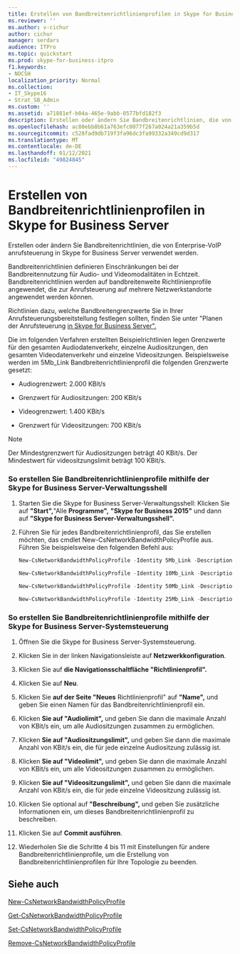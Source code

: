 ```yaml
---
title: Erstellen von Bandbreitenrichtlinienprofilen in Skype for Business Server
ms.reviewer: ''
ms.author: v-cichur
author: cichur
manager: serdars
audience: ITPro
ms.topic: quickstart
ms.prod: skype-for-business-itpro
f1.keywords:
- NOCSH
localization_priority: Normal
ms.collection:
- IT_Skype16
- Strat_SB_Admin
ms.custom: ''
ms.assetid: a71881ef-b04a-465e-9abb-0577bfd182f3
description: Erstellen oder ändern Sie Bandbreitenrichtlinien, die von Enterprise-VoIP anrufsteuerung in Skype for Business Server verwendet werden.
ms.openlocfilehash: ac80ebb8b61a763efc0077f267a024a21a359b5d
ms.sourcegitcommit: c528fad9db719f3fa96dc3fa99332a349cd9d317
ms.translationtype: MT
ms.contentlocale: de-DE
ms.lasthandoff: 01/12/2021
ms.locfileid: "49824845"
---
```

# <a name="create-bandwidth-policy-profiles-in-skype-for-business-server"></a>Erstellen von Bandbreitenrichtlinienprofilen in Skype for Business Server 
 
Erstellen oder ändern Sie Bandbreitenrichtlinien, die von Enterprise-VoIP anrufsteuerung in Skype for Business Server verwendet werden. 
  
Bandbreitenrichtlinien definieren Einschränkungen bei der Bandbreitennutzung für Audio- und Videomodalitäten in Echtzeit. Bandbreitenrichtlinien werden auf bandbreitenweite Richtlinienprofile angewendet, die zur Anrufsteuerung auf mehrere Netzwerkstandorte angewendet werden können.
  
Richtlinien dazu, welche Bandbreitengrenzwerte Sie in Ihrer Anrufsteuerungsbereitstellung festlegen sollten, finden Sie unter "Planen der Anrufsteuerung [in Skype for Business Server".](../../plan-your-deployment/enterprise-voice-solution/call-admission-control.md)
  
Die im folgenden Verfahren erstellten Beispielrichtlinien legen Grenzwerte für den gesamten Audiodatenverkehr, einzelne Audiositzungen, den gesamten Videodatenverkehr und einzelne Videositzungen. Beispielsweise werden im 5Mb_Link Bandbreitenrichtlinienprofil die folgenden Grenzwerte gesetzt: 
  
- Audiogrenzwert: 2.000 KBit/s
    
- Grenzwert für Audiositzungen: 200 KBit/s
    
- Videogrenzwert: 1.400 KBit/s
    
- Grenzwert für Videositzungen: 700 KBit/s
    
> [!NOTE]
> Der Mindestgrenzwert für Audiositzungen beträgt 40 KBit/s. Der Mindestwert für videositzungslimit beträgt 100 KBit/s. 
  
### <a name="to-create-bandwidth-policy-profiles-by-using-skype-for-business-server-management-shell"></a>So erstellen Sie Bandbreitenrichtlinienprofile mithilfe der Skype for Business Server-Verwaltungsshell

1. Starten Sie die Skype for Business Server-Verwaltungsshell: Klicken Sie auf **"Start",**"Alle **Programme",** **"Skype for Business 2015"** und dann auf **"Skype for Business Server-Verwaltungsshell".**
    
2. Führen Sie für jedes Bandbreitenrichtlinienprofil, das Sie erstellen möchten, das cmdlet New-CsNetworkBandwidthPolicyProfile aus. Führen Sie beispielsweise den folgenden Befehl aus:
    
   ```powershell
   New-CsNetworkBandwidthPolicyProfile -Identity 5Mb_Link -Description "BW profile for 5Mb links" -AudioBWLimit 2000 -AudioBWSessionLimit 200 -VideoBWLimit 1400   -VideoBWSessionLimit 700
   ```

   ```powershell
   New-CsNetworkBandwidthPolicyProfile -Identity 10Mb_Link -Description "BW profile for 10Mb links" -AudioBWLimit 4000 -AudioBWSessionLimit 200 -VideoBWLimit 2800 -VideoBWSessionLimit 700
   ```

   ```powershell
   New-CsNetworkBandwidthPolicyProfile -Identity 50Mb_Link -Description "BW profile for 50Mb links" -AudioBWLimit 20000 -AudioBWSessionLimit 200 -VideoBWLimit 14000 -VideoBWSessionLimit 700
   ```

   ```powershell
   New-CsNetworkBandwidthPolicyProfile -Identity 25Mb_Link -Description "BW profile for 25Mb links" -AudioBWLimit 10000 -AudioBWSessionLimit 200 -VideoBWLimit 7000 -VideoBWSessionLimit 700
   ```

### <a name="to-create-bandwidth-policy-profiles-by-using-skype-for-business-server-control-panel"></a>So erstellen Sie Bandbreitenrichtlinienprofile mithilfe der Skype for Business Server-Systemsteuerung

1. Öffnen Sie die Skype for Business Server-Systemsteuerung.
    
2. Klicken Sie in der linken Navigationsleiste auf **Netzwerkkonfiguration**.
    
3. Klicken Sie auf **die Navigationsschaltfläche "Richtlinienprofil".**
    
4. Klicken Sie auf **Neu**.
    
5. Klicken Sie **auf der Seite "Neues** Richtlinienprofil" auf **"Name",** und geben Sie einen Namen für das Bandbreitenrichtlinienprofil ein.
    
6. Klicken **Sie auf "Audiolimit",** und geben Sie dann die maximale Anzahl von KBit/s ein, um alle Audiositzungen zusammen zu ermöglichen.
    
7. Klicken **Sie auf "Audiositzungslimit",** und geben Sie dann die maximale Anzahl von KBit/s ein, die für jede einzelne Audiositzung zulässig ist.
    
8. Klicken **Sie auf "Videolimit",** und geben Sie dann die maximale Anzahl von KBit/s ein, um alle Videositzungen zusammen zu ermöglichen.
    
9. Klicken **Sie auf "Videositzungslimit",** und geben Sie dann die maximale Anzahl von KBit/s ein, die für jede einzelne Videositzung zulässig ist.
    
10. Klicken Sie optional auf **"Beschreibung",** und geben Sie zusätzliche Informationen ein, um dieses Bandbreitenrichtlinienprofil zu beschreiben.
    
11. Klicken Sie auf **Commit ausführen**.
    
12. Wiederholen Sie die Schritte 4 bis 11 mit Einstellungen für andere Bandbreitenrichtlinienprofile, um die Erstellung von Bandbreitenrichtlinienprofilen für Ihre Topologie zu beenden.
    
## <a name="see-also"></a>Siehe auch

[New-CsNetworkBandwidthPolicyProfile](https://docs.microsoft.com/powershell/module/skype/new-csnetworkbandwidthpolicyprofile?view=skype-ps)
  
[Get-CsNetworkBandwidthPolicyProfile](https://docs.microsoft.com/powershell/module/skype/get-csnetworkbandwidthpolicyprofile?view=skype-ps)
  
[Set-CsNetworkBandwidthPolicyProfile](https://docs.microsoft.com/powershell/module/skype/set-csnetworkbandwidthpolicyprofile?view=skype-ps)
  
[Remove-CsNetworkBandwidthPolicyProfile](https://docs.microsoft.com/powershell/module/skype/remove-csnetworkbandwidthpolicyprofile?view=skype-ps)
